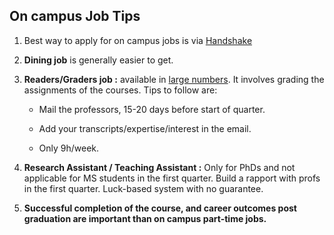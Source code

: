 ## On campus Job Tips

1. Best way to apply for on campus jobs is via [Handshake](https://ucr.joinhandshake.com/)

2. **Dining job** is generally easier to get. 

3. **Readers/Graders job :** available in [large numbers](https://graduate.ucr.edu/list-projected-ta-positions). It involves grading the assignments of the courses. Tips to follow are:

   * Mail the professors, 15-20 days before start of quarter.

   * Add your transcripts/expertise/interest in the email.

   * Only 9h/week.

4. **Research Assistant / Teaching Assistant :** Only for PhDs and not applicable for MS students in the first quarter. Build a rapport with profs in the first quarter. Luck-based system 
   with no guarantee.

5. **Successful completion of the course, and career outcomes post graduation are important than on campus part-time jobs.**

